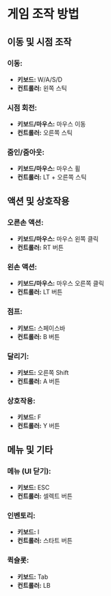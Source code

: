 
# 게임 조작 방법

## 이동 및 시점 조작

### 이동:
- **키보드:** W/A/S/D
- **컨트롤러:** 왼쪽 스틱

### 시점 회전:
- **키보드/마우스:** 마우스 이동
- **컨트롤러:** 오른쪽 스틱

### 줌인/줌아웃:
- **키보드/마우스:** 마우스 휠
- **컨트롤러:** LT + 오른쪽 스틱

## 액션 및 상호작용

### 오른손 액션:
- **키보드/마우스:** 마우스 왼쪽 클릭
- **컨트롤러:** RT 버튼

### 왼손 액션:
- **키보드/마우스:** 마우스 오른쪽 클릭
- **컨트롤러:** LT 버튼

### 점프:
- **키보드:** 스페이스바
- **컨트롤러:** B 버튼

### 달리기:
- **키보드:** 오른쪽 Shift
- **컨트롤러:** A 버튼

### 상호작용:
- **키보드:** F
- **컨트롤러:** Y 버튼

## 메뉴 및 기타

### 메뉴 (UI 닫기):
- **키보드:** ESC
- **컨트롤러:** 셀렉트 버튼

### 인벤토리:
- **키보드:** I
- **컨트롤러:** 스타트 버튼

### 퀵슬롯:
- **키보드:** Tab
- **컨트롤러:** LB

